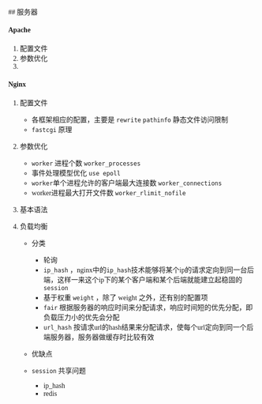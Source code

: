 <font face="黑体">
## 服务器

#### Apache

1. 配置文件
2. 参数优化
3. 

#### Nginx
1. 配置文件
    * 各框架相应的配置，主要是 `rewrite` `pathinfo` 静态文件访问限制
    * `fastcgi` 原理

2. 参数优化
    * `worker` 进程个数 `worker_processes`
    * 事件处理模型优化 `use epoll`
    * `worker`单个进程允许的客户端最大连接数 `worker_connections`
    * worker进程最大打开文件数 `worker_rlimit_nofile`

3. 基本语法
4. 负载均衡
    * 分类
        * 轮询
        * `ip_hash` ，nginx中的`ip_hash`技术能够将某个ip的请求定向到同一台后端，这样一来这个ip下的某个客户端和某个后端就能建立起稳固的`session`
        * 基于权重 `weight` ，除了 weight 之外，还有别的配置项
        * `fair` 根据服务器的响应时间来分配请求，响应时间短的优先分配，即负载压力小的优先会分配
        * `url_hash`  按请求url的hash结果来分配请求，使每个url定向到同一个后端服务器，服务器做缓存时比较有效

    * 优缺点
    * `session` 共享问题
        * ip_hash 
        * redis


</font>